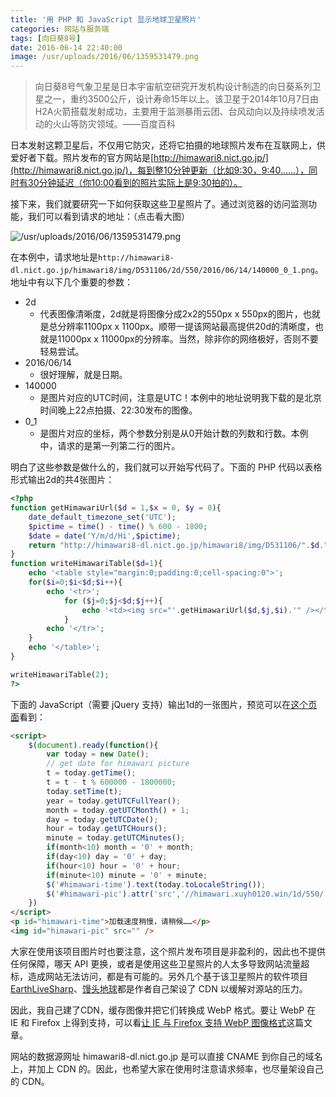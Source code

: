 ```yaml
---
title: '用 PHP 和 JavaScript 显示地球卫星照片'
categories: 网站与服务端
tags: [向日葵8号]
date: 2016-06-14 22:40:00
image: /usr/uploads/2016/06/1359531479.png
---
```

> 向日葵8号气象卫星是日本宇宙航空研究开发机构设计制造的向日葵系列卫星之一，重约3500公斤，设计寿命15年以上。该卫星于2014年10月7日由H2A火箭搭载发射成功，主要用于监测暴雨云团、台风动向以及持续喷发活动的火山等防灾领域。——百度百科

日本发射这颗卫星后，不仅用它防灾，还将它拍摄的地球照片发布在互联网上，供爱好者下载。照片发布的官方网站是[http://himawari8.nict.go.jp/](http://himawari8.nict.go.jp/)，每到整10分钟更新（比如9:30，9:40……），同时有30分钟延迟（你10:00看到的照片实际上是9:30拍的）。

接下来，我们就要研究一下如何获取这些卫星照片了。通过浏览器的访问监测功能，我们可以看到请求的地址：（点击看大图）

![/usr/uploads/2016/06/1359531479.png](/usr/uploads/2016/06/1359531479.png)

在本例中，请求地址是`http://himawari8-dl.nict.go.jp/himawari8/img/D531106/2d/550/2016/06/14/140000_0_1.png`。地址中有以下几个重要的参数：

- 2d
  - 代表图像清晰度，2d就是将图像分成2x2的550px x 550px的图片，也就是总分辨率1100px x 1100px。顺带一提该网站最高提供20d的清晰度，也就是11000px x 11000px的分辨率。当然，除非你的网络极好，否则不要轻易尝试。
- 2016/06/14
  - 很好理解，就是日期。
- 140000
  - 是图片对应的UTC时间，注意是UTC！本例中的地址说明我下载的是北京时间晚上22点拍摄、22:30发布的图像。
- 0_1
  - 是图片对应的坐标，两个参数分别是从0开始计数的列数和行数。本例中，请求的是第一列第二行的图片。

明白了这些参数是做什么的，我们就可以开始写代码了。下面的 PHP 代码以表格形式输出2d的共4张图片：

```php
<?php
function getHimawariUrl($d = 1,$x = 0, $y = 0){
    date_default_timezone_set('UTC');
    $pictime = time() - time() % 600 - 1800;
    $date = date('Y/m/d/Hi',$pictime);
    return "http://himawari8-dl.nict.go.jp/himawari8/img/D531106/".$d."d/550/".$date."00_".$x."_".$y.".png";
}
function writeHimawariTable($d=1){
    echo '<table style="margin:0;padding:0;cell-spacing:0">';
    for($i=0;$i<$d;$i++){
        echo '<tr>';
            for ($j=0;$j<$d;$j++){
                echo '<td><img src="'.getHimawariUrl($d,$j,$i).'" /></td>';
            }
        echo '</tr>';
    }
    echo '</table>';
}

writeHimawariTable(2);
?>
```

下面的 JavaScript（需要 jQuery 支持）输出1d的一张图片，预览可以在[这个页面](/page/himawari/)看到：

```html
<script>
    $(document).ready(function(){
        var today = new Date();
        // get date for himawari picture
        t = today.getTime();
        t = t - t % 600000 - 1800000;
        today.setTime(t);
        year = today.getUTCFullYear();
        month = today.getUTCMonth() + 1;
        day = today.getUTCDate();
        hour = today.getUTCHours();
        minute = today.getUTCMinutes();
        if(month<10) month = '0' + month;
        if(day<10) day = '0' + day;
        if(hour<10) hour = '0' + hour;
        if(minute<10) minute = '0' + minute;
        $('#himawari-time').text(today.toLocaleString());
        $('#himawari-pic').attr('src','//himawari.xuyh0120.win/1d/550/'+year+'/'+month+'/'+day+'/'+hour+minute+'00_0_0.webp');
    })
</script>
<p id="himawari-time">加载速度稍慢，请稍候……</p>
<img id="himawari-pic" src="" />
```

大家在使用该项目图片时也要注意，这个照片发布项目是非盈利的，因此也不提供任何保障，哪天 API 更换，或者是使用这些卫星照片的人太多导致网站流量超标，造成网站无法访问，都是有可能的。另外几个基于该卫星照片的软件项目 [EarthLiveSharp](https://github.com/bitdust/EarthLiveSharp)、[馒头地球](http://www.coolapk.com/apk/ooo.oxo.apps.earth)都是作者自己架设了 CDN 以缓解对源站的压力。

因此，我自己建了CDN，缓存图像并把它们转换成 WebP 格式。要让 WebP 在 IE 和 Firefox 上得到支持，可以看[让 IE 与 Firefox 支持 WebP 图像格式](//lantian.pub/article/modify-website/ie-firefox-webp-support.lantian)这篇文章。

网站的数据源网址 himawari8-dl.nict.go.jp 是可以直接 CNAME 到你自己的域名上，并加上 CDN 的。因此，也希望大家在使用时注意请求频率，也尽量架设自己的 CDN。

